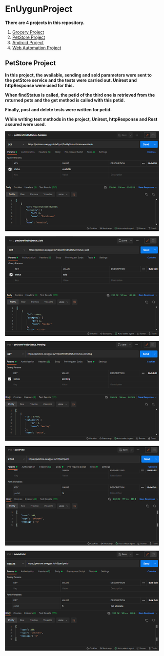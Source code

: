 # EnUygunProject

**There are 4 projects in this repository.**
1. [Grocery Project](https://github.com/canaytsr/EnUygunProject/tree/main/GroceryApiProject)
2. [PetStore Project](https://github.com/canaytsr/EnUygunProject)
3. [Android Project](https://github.com/canaytsr/EnUygunProject/tree/main/AndroidProject)
4. [Web Automation Project](https://github.com/canaytsr/EnUygunProject/tree/main/WebAutomationProject)


## PetStore Project

**In this project, the available, sending and sold parameters were sent to the petStore service and the tests were carried out.
Unirest and httpResponse were used for this.**

**When findStatus is called, the petid of the third one is retrieved from the returned pets and the get method is called with this petid.**

**Finally, post and delete tests were written for petid.**

**While writing test methods in the project, Unirest, httpResponse and Rest assured were used.**

![img.png](img.png)

![img_1.png](img_1.png)

![img_2.png](img_2.png)

![img_3.png](img_3.png)

![img_4.png](img_4.png)
